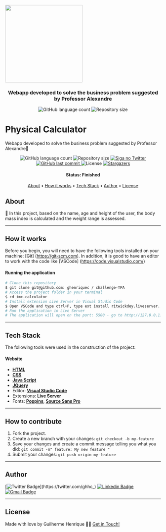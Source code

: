 <a href="https://ghenriquec.github.io/PF3_GHC/"><img src=".\Financiamento.jpg" width="250px"></a>

<h3 align="center">
    Webapp developed to solve the business problem suggested by Professor Alexandre
</h3>

<p align="center">
  <img alt="GitHub language count" src="https://img.shields.io/github/languages/count/ghenriquec/PF3_GHC?color=%2304D361">

  <img alt="Repository size" src="https://img.shields.io/github/repo-size/ghenriquec/PF3_GHC">

# Physical Calculator
Webapp developed to solve the business problem suggested by Professor Alexandre💚

<p align="center">
  <img alt="GitHub language count" src="https://img.shields.io/github/languages/count/ghenriquec/PF3_GHC?color=%2304D361">

  <img alt="Repository size" src="https://img.shields.io/github/repo-size/ghenriquec/PF3_GHC">

  <a href="https://www.twitter.com/ghhc_/">
    <img alt="Siga no Twitter" src="https://img.shields.io/twitter/url?url=https%3A%2F%2Fgithub.com%2Fghenriquec%2Fchallenge-TPA">
  </a>
  
  <a href="https://github.com/ghenriquec/PF3_GHC/commits/master">
    <img alt="GitHub last commit" src="https://img.shields.io/github/last-commit/ghenriquec/PF3_GHC">
  </a>
    
   <img alt="License" src="https://img.shields.io/badge/license-MIT-brightgreen">
   <a href="https://github.com/ghenriquec/PF3_GHC/stargazers">
    <img alt="Stargazers" src="https://img.shields.io/github/stars/ghenriquec/PF3_GHC?style=social">
  </a>
</p>


<h4 align="center"> 
	 Status: Finished
</h4>

<p align="center">
 <a href="#about">About</a> •
 <a href="#how-it-works">How it works</a> • 
 <a href="#tech-stack">Tech Stack</a> • 
 <a href="#author">Author</a> • 
 <a href="#user-content-license">License</a>

</p>


## About

💚 In this project, based on the name, age and height of the user, the body mass index is calculated and the weight range is assessed.

---

## How it works

Before you begin, you will need to have the following tools installed on your machine:
[Git] (https://git-scm.com).
In addition, it is good to have an editor to work with the code like [VSCode] (https://code.visualstudio.com/)


#### Running the application

```bash
# Clone this repository
$ git clone git@github.com: ghenriquec / challenge-TPA
# Access the project folder in your terminal
$ cd imc-calculator
# Install extension Live Server in Visual Studio Code
$ Open VSCode and type ctrl+P, type ext install ritwickdey.liveserver.
# Run the application in Live Server
# The application will open on the port: 5500 - go to http://127.0.0.1:5500
```
---
## Tech Stack

The following tools were used in the construction of the project:

#### **Website** 

-   **[HTML](https://devdocs.io/html/)**
-   **[CSS](https://devdocs.io/css/)**
-   **[Java Script](https://devdocs.io/javascript/)**
-   **[JQuery](https://devdocs.io/jquery/)**
-   Editor:  **[Visual Studio Code](https://code.visualstudio.com/)** 
-   Extensions:  **[Live Server](https://marketplace.visualstudio.com/items?itemName=ritwickdey.LiveServere)**
-   Fonts:  **[Poppins](https://fonts.google.com/specimen/Poppins)**,  **[Source Sans Pro](https://fonts.google.com/specimen/Source+Sans+Pro)**

---

## How to contribute

1. Fork the project.
2. Create a new branch with your changes: `git checkout -b my-feature`
3. Save your changes and create a commit message telling you what you did: `git commit -m" feature: My new feature "`
4. Submit your changes: `git push origin my-feature`
---

## Author

[![Twitter Badge](https://img.shields.io/badge/-@ghhc_-1ca0f1?style=flat-square&labelColor=1ca0f1&logo=twitter&logoColor=white&link=https://twitter.com/ghhc_)](https://twitter.com/ghhc_) [![Linkedin Badge](https://img.shields.io/badge/-Guilherme-blue?style=flat-square&logo=Linkedin&logoColor=white&link=https://https://www.linkedin.com/in/ghenriquec/)](https://www.linkedin.com/in/ghenriquec/) 
[![Gmail Badge](https://img.shields.io/badge/-guiihenriquecs@gmail.com-c14438?style=flat-square&logo=Gmail&logoColor=white&link=mailto:guiihenriquecs@gmail.com)](mailto:guiihenriquecs@gmail.com)

---

## License

Made with love by Guilherme Henrique 👋🏽 [Get in Touch!](https://www.linkedin.com/in/ghenriquec/)
</p>
